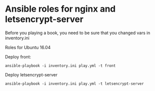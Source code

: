 Ansible roles for nginx and letsencrypt-server
===================================
Before you playing a book, you need to be sure that you changed vars in inventory.ini

Roles for Ubuntu 16.04

Deploy front:

```
ansible-playbook -i inventory.ini play.yml -t front
```

Deploy letsencrypt-server

```
ansible-playbook -i inventory.ini play.yml -t letsencrypt-server
```